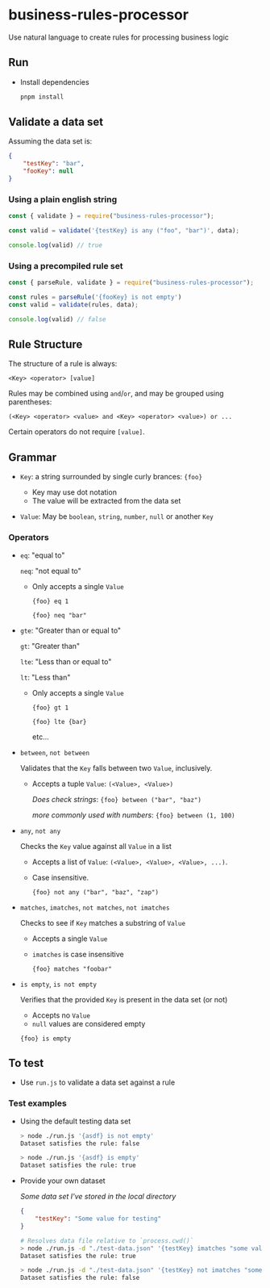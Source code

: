 
# business-rules-processor

Use natural language to create rules for processing business logic

## Run

* Install dependencies

    ```sh
    pnpm install
    ```

## Validate a data set

Assuming the data set is:

```json
{
    "testKey": "bar",
    "fooKey": null
}
```

### Using a plain english string

```js
const { validate } = require("business-rules-processor");

const valid = validate('{testKey} is any ("foo", "bar")', data);

console.log(valid) // true
```

### Using a precompiled rule set

```js
const { parseRule, validate } = require("business-rules-processor");

const rules = parseRule('{fooKey} is not empty')
const valid = validate(rules, data);

console.log(valid) // false
```

## Rule Structure

The structure of a rule is always:

`<Key> <operator> [value]`

Rules may be combined using `and`/`or`, and may be
grouped using parentheses:

`(<Key> <operator> <value> and <Key> <operator> <value>) or ...`

Certain operators do not require `[value]`.

## Grammar

* `Key`: a string surrounded by single curly brances: `{foo}`
  * Key may use dot notation
  * The value will be extracted from the data set

* `Value`: May be `boolean`, `string`, `number`, `null` or another `Key`

### Operators

* `eq`: "equal to"

  `neq`: "not equal to"
  
  * Only accepts a single `Value`

    `{foo} eq 1`

    `{foo} neq "bar"`

* `gte`: "Greater than or equal to"
  
  `gt`: "Greater than"
  
  `lte`: "Less than or equal to"
  
  `lt`: "Less than"
  * Only accepts a single `Value`

    `{foo} gt 1`

    `{foo} lte {bar}`

    etc...

* `between`, `not between`

  Validates that the `Key` falls between two `Value`, inclusively.
  * Accepts a tuple `Value`: `(<Value>, <Value>)`

    _Does check strings_:
    `{foo} between ("bar", "baz")`

    _more commonly used with numbers_:
    `{foo} between (1, 100)`

* `any`, `not any`

  Checks the `Key` value against all `Value` in a list
  * Accepts a list of `Value`: `(<Value>, <Value>, <Value>, ...)`.
  * Case insensitive.

    `{foo} not any ("bar", "baz", "zap")`

* `matches`, `imatches`, `not matches`, `not imatches`

  Checks to see if `Key` matches a substring of `Value`
  * Accepts a single `Value`
  * `imatches` is case insensitive

    `{foo} matches "foobar"`

* `is empty`, `is not empty`

  Verifies that the provided `Key` is present in the data set (or not)
  * Accepts no `Value`
  * `null` values are considered empty

  `{foo} is empty`

## To test

* Use `run.js` to validate a data set against a rule

### Test examples

* Using the default testing data set

  ```sh
  > node ./run.js '{asdf} is not empty'
  Dataset satisfies the rule: false

  > node ./run.js '{asdf} is empty'    
  Dataset satisfies the rule: true
  ```

* Provide your own dataset

  _Some data set I've stored in the local directory_

  ```json
  {
      "testKey": "Some value for testing"
  }
  ```

  ```sh
  # Resolves data file relative to `process.cwd()`
  > node ./run.js -d "./test-data.json" '{testKey} imatches "some value"'
  Dataset satisfies the rule: true

  > node ./run.js -d "./test-data.json" '{testKey} not imatches "some value"'
  Dataset satisfies the rule: false
  ```
